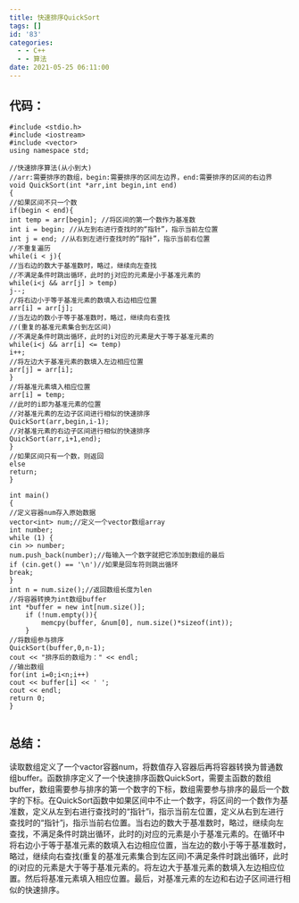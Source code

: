 ```yaml
---
title: 快速排序QuickSort
tags: []
id: '83'
categories:
  - - C++
  - - 算法
date: 2021-05-25 06:11:00
---
```


## 代码：

```
#include <stdio.h>
#include <iostream>
#include <vector>
using namespace std;
 
//快速排序算法(从小到大)
//arr:需要排序的数组，begin:需要排序的区间左边界，end:需要排序的区间的右边界
void QuickSort(int *arr,int begin,int end)
{
//如果区间不只一个数
if(begin < end){
int temp = arr[begin]; //将区间的第一个数作为基准数
int i = begin; //从左到右进行查找时的“指针”，指示当前左位置
int j = end; //从右到左进行查找时的“指针”，指示当前右位置
//不重复遍历
while(i < j){
//当右边的数大于基准数时，略过，继续向左查找
//不满足条件时跳出循环，此时的j对应的元素是小于基准元素的
while(i<j && arr[j] > temp)
j--;
//将右边小于等于基准元素的数填入右边相应位置
arr[i] = arr[j];
//当左边的数小于等于基准数时，略过，继续向右查找
//(重复的基准元素集合到左区间)
//不满足条件时跳出循环，此时的i对应的元素是大于等于基准元素的
while(i<j && arr[i] <= temp)
i++;
//将左边大于基准元素的数填入左边相应位置
arr[j] = arr[i];
}
//将基准元素填入相应位置
arr[i] = temp;
//此时的i即为基准元素的位置
//对基准元素的左边子区间进行相似的快速排序
QuickSort(arr,begin,i-1);
//对基准元素的右边子区间进行相似的快速排序
QuickSort(arr,i+1,end);
}
//如果区间只有一个数，则返回
else
return;
}

int main()
{
//定义容器num存入原始数据 
vector<int> num;//定义一个vector数组array
int number;
while (1) {
cin >> number;
num.push_back(number);//每输入一个数字就把它添加到数组的最后
if (cin.get() == '\n')//如果是回车符则跳出循环
break;
}
int n = num.size();//返回数组长度为len
//将容器转换为int数组buffer 
int *buffer = new int[num.size()];
    if (!num.empty()){
        memcpy(buffer, &num[0], num.size()*sizeof(int));
    }
//将数组参与排序 
QuickSort(buffer,0,n-1);
cout << "排序后的数组为：" << endl;
//输出数组 
for(int i=0;i<n;i++)
cout << buffer[i] << ' ';
cout << endl;
return 0;
}


```

## 总结：

读取数组定义了一个vactor容器num，将数值存入容器后再将容器转换为普通数组buffer。函数排序定义了一个快速排序函数QuickSort，需要主函数的数组buffer，数组需要参与排序的第一个数字的下标，数组需要参与排序的最后一个数字的下标。在QuickSort函数中如果区间中不止一个数字，将区间的一个数作为基准数，定义从左到右进行查找时的“指针”i，指示当前左位置，定义从右到左进行查找时的“指针”j，指示当前右位置。当右边的数大于基准数时，略过，继续向左查找，不满足条件时跳出循环，此时的j对应的元素是小于基准元素的。在循环中将右边小于等于基准元素的数填入右边相应位置，当左边的数小于等于基准数时，略过，继续向右查找(重复的基准元素集合到左区间)不满足条件时跳出循环，此时的i对应的元素是大于等于基准元素的。将左边大于基准元素的数填入左边相应位置。然后将基准元素填入相应位置。最后，对基准元素的左边和右边子区间进行相似的快速排序。
